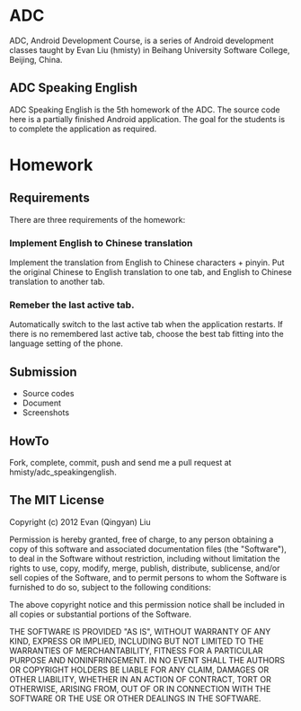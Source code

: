 ADC
===
ADC, Android Development Course, is a series of Android development classes taught by Evan Liu (hmisty) in Beihang University Software College, Beijing, China.

ADC Speaking English
---
ADC Speaking English is the 5th homework of the ADC.
The source code here is a partially finished Android application. The goal for the students is to complete the application as required.

Homework
===

Requirements
---
There are three requirements of the homework:

### Implement English to Chinese translation
Implement the translation from English to Chinese characters + pinyin.
Put the original Chinese to English translation to one tab,
and English to Chinese translation to another tab.

### Remeber the last active tab.
Automatically switch to the last active tab when the application restarts.
If there is no remembered last active tab, choose the best tab fitting into the language setting of the phone.

Submission
---
  * Source codes
  * Document
  * Screenshots

HowTo
---
Fork, complete, commit, push and send me a pull request at hmisty/adc_speakingenglish.

The MIT License
---
Copyright (c) 2012
Evan (Qingyan) Liu

Permission is hereby granted, free of charge, to any person obtaining a copy
of this software and associated documentation files (the "Software"), to deal
in the Software without restriction, including without limitation the rights
to use, copy, modify, merge, publish, distribute, sublicense, and/or sell
copies of the Software, and to permit persons to whom the Software is
furnished to do so, subject to the following conditions:

The above copyright notice and this permission notice shall be included in
all copies or substantial portions of the Software.

THE SOFTWARE IS PROVIDED "AS IS", WITHOUT WARRANTY OF ANY KIND, EXPRESS OR
IMPLIED, INCLUDING BUT NOT LIMITED TO THE WARRANTIES OF MERCHANTABILITY,
FITNESS FOR A PARTICULAR PURPOSE AND NONINFRINGEMENT. IN NO EVENT SHALL THE
AUTHORS OR COPYRIGHT HOLDERS BE LIABLE FOR ANY CLAIM, DAMAGES OR OTHER
LIABILITY, WHETHER IN AN ACTION OF CONTRACT, TORT OR OTHERWISE, ARISING FROM,
OUT OF OR IN CONNECTION WITH THE SOFTWARE OR THE USE OR OTHER DEALINGS IN
THE SOFTWARE.

